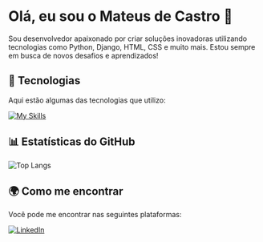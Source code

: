 # Olá, eu sou o Mateus de Castro 👋

Sou desenvolvedor apaixonado por criar soluções inovadoras utilizando tecnologias como Python, Django, HTML, CSS e muito mais. Estou sempre em busca de novos desafios e aprendizados!

## 🚀 Tecnologias

Aqui estão algumas das tecnologias que utilizo:

[![My Skills](https://skillicons.dev/icons?i=py,django,bootstrap,html,css,javascript,azure)](https://skillicons.dev)

## 📊 Estatísticas do GitHub

![Top Langs](https://github-readme-stats.vercel.app/api/top-langs/?username=MateusDeCastro&layout=compact&theme=tokyonight&langs_count=10&card_width=335)

## 🌍 Como me encontrar

Você pode me encontrar nas seguintes plataformas:

<a href="https://www.linkedin.com/in/mateus-aranha" target="_blank">
  <img src="https://img.shields.io/badge/LinkedIn-0A66C2?style=for-the-badge&logo=linkedin&logoColor=white" alt="LinkedIn">
</a>

